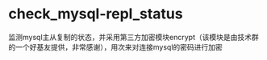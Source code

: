 # check_mysql-repl_status
监测mysql主从复制的状态，并采用第三方加密模块encrypt（该模块是由技术群的一个好基友提供，非常感谢），用次来对连接mysql的密码进行加密
